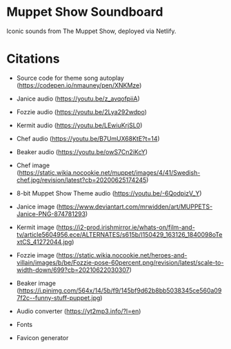 <!-- Screenshot Placeholder -->

# Muppet Show Soundboard

Iconic sounds from The Muppet Show, deployed via Netlify.

# Citations

- Source code for theme song autoplay (https://codepen.io/nmauney/pen/XNKMze)
- Janice audio (https://youtu.be/z_avqofpiiA)
- Fozzie audio (https://youtu.be/2Lya292wdpo)
- Kermit audio (https://youtu.be/LEwiuKrjSL0)
- Chef audio (https://youtu.be/B7UmUX68KtE?t=14)
- Beaker audio (https://youtu.be/owS7Cn2iKcY)
- Chef image (https://static.wikia.nocookie.net/muppet/images/4/41/Swedish-chef.jpg/revision/latest?cb=20200625174245)
- 8-bit Muppet Show Theme audio (https://youtu.be/-6QodpizV_Y)
- Janice image (https://www.deviantart.com/mrwidden/art/MUPPETS-Janice-PNG-874781293)
- Kermit image (https://i2-prod.irishmirror.ie/whats-on/film-and-tv/article5604956.ece/ALTERNATES/s615b/I150429_163126_1840098oTextCS_41272044.jpg)
- Fozzie image (https://static.wikia.nocookie.net/heroes-and-villain/images/b/be/Fozzie-pose-60percent.png/revision/latest/scale-to-width-down/699?cb=20210622030307)
- Beaker image (https://i.pinimg.com/564x/14/5b/f9/145bf9d62b8bb5038345ce560a097f2c--funny-stuff-puppet.jpg)
- Audio converter (https://yt2mp3.info/?l=en)

- Fonts

- Favicon generator
